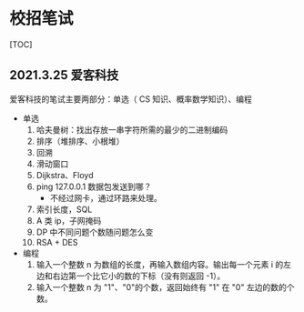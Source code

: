 # 校招笔试

[TOC]

## 2021.3.25 爱客科技

爱客科技的笔试主要两部分：单选（ CS 知识、概率数学知识）、编程

- 单选
  1. 哈夫曼树：找出存放一串字符所需的最少的二进制编码
  2. 排序（堆排序、小根堆）
  3. 回溯
  4. 滑动窗口
  5. Dijkstra、Floyd
  6. ping 127.0.0.1 数据包发送到哪？
     - 不经过网卡，通过环路来处理。
  7. 索引长度，SQL
  8. A 类 ip，子网掩码
  9. DP 中不同问题个数随问题怎么变
  10. RSA + DES
- 编程
  1. 输入一个整数 n 为数组的长度，再输入数组内容。输出每一个元素 i 的左边和右边第一个比它小的数的下标（没有则返回 -1）。
  2. 输入一个整数 n 为 "1"、"0"的个数，返回始终有 "1" 在 "0" 左边的数的个数。

